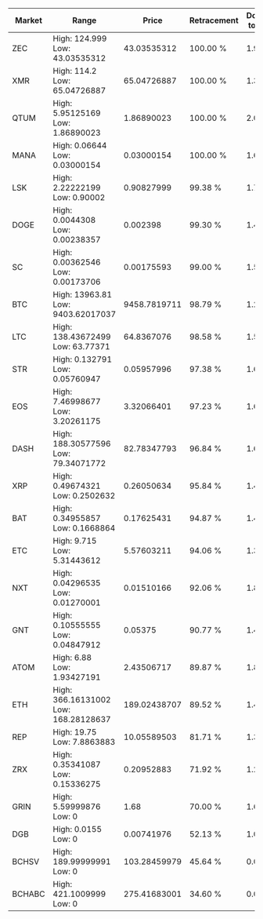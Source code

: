 | Market | Range | Price| Retracement | Doubles to 50% |
| --- | --- | --- | --- | --- |
| ZEC | High: 124.999<br />Low: 43.03535312 | 43.03535312 | 100.00 % | 1.95 |
| XMR | High: 114.2<br />Low: 65.04726887 | 65.04726887 | 100.00 % | 1.38 |
| QTUM | High: 5.95125169<br />Low: 1.86890023 | 1.86890023 | 100.00 % | 2.09 |
| MANA | High: 0.06644<br />Low: 0.03000154 | 0.03000154 | 100.00 % | 1.61 |
| LSK | High: 2.22222199<br />Low: 0.90002 | 0.90827999 | 99.38 % | 1.72 |
| DOGE | High: 0.0044308<br />Low: 0.00238357 | 0.002398 | 99.30 % | 1.42 |
| SC | High: 0.00362546<br />Low: 0.00173706 | 0.00175593 | 99.00 % | 1.53 |
| BTC | High: 13963.81<br />Low: 9403.62017037 | 9458.7819711 | 98.79 % | 1.24 |
| LTC | High: 138.43672499<br />Low: 63.77371 | 64.8367076 | 98.58 % | 1.56 |
| STR | High: 0.132791<br />Low: 0.05760947 | 0.05957996 | 97.38 % | 1.60 |
| EOS | High: 7.46998677<br />Low: 3.20261175 | 3.32066401 | 97.23 % | 1.61 |
| DASH | High: 188.30577596<br />Low: 79.34071772 | 82.78347793 | 96.84 % | 1.62 |
| XRP | High: 0.49674321<br />Low: 0.2502632 | 0.26050634 | 95.84 % | 1.43 |
| BAT | High: 0.34955857<br />Low: 0.1668864 | 0.17625431 | 94.87 % | 1.47 |
| ETC | High: 9.715<br />Low: 5.31443612 | 5.57603211 | 94.06 % | 1.35 |
| NXT | High: 0.04296535<br />Low: 0.01270001 | 0.01510166 | 92.06 % | 1.84 |
| GNT | High: 0.10555555<br />Low: 0.04847912 | 0.05375 | 90.77 % | 1.43 |
| ATOM | High: 6.88<br />Low: 1.93427191 | 2.43506717 | 89.87 % | 1.81 |
| ETH | High: 366.16131002<br />Low: 168.28128637 | 189.02438707 | 89.52 % | 1.41 |
| REP | High: 19.75<br />Low: 7.8863883 | 10.05589503 | 81.71 % | 1.37 |
| ZRX | High: 0.35341087<br />Low: 0.15336275 | 0.20952883 | 71.92 % | 1.21 |
| GRIN | High: 5.59999876<br />Low: 0 | 1.68 | 70.00 % | 1.67 |
| DGB | High: 0.0155<br />Low: 0 | 0.00741976 | 52.13 % | 1.04 |
| BCHSV | High: 189.99999991<br />Low: 0 | 103.28459979 | 45.64 % | 0.00 |
| BCHABC | High: 421.1009999<br />Low: 0 | 275.41683001 | 34.60 % | 0.00 |
